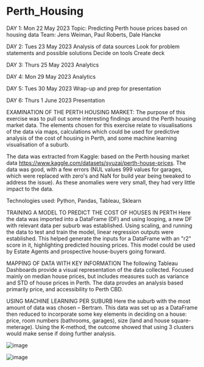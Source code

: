 # Perth_Housing
DAY 1: Mon 22 May 2023
Topic: Predicting Perth house prices based on housing data
Team: Jens Weiman, Paul Roberts, Dale Hancke

DAY 2: Tues 23 May 2023
Analysis of data sources
Look for problem statements and possible solutions
Decide on tools
Create deck

DAY 3: Thurs 25 May 2023
Analytics

DAY 4: Mon 29 May 2023
Analytics

DAY 5: Tues 30 May 2023
Wrap-up and prep for presentation

DAY 6: Thurs 1 June 2023
Presentation

EXAMINATION OF THE PERTH HOUSING MARKET:
The purpose of this exercise was to pull out some interesting findings around the Perth housing market data.  The elements chosen for this exercise relate to visualisations of the data via maps, calculations which could be used for predictive analysis of the cost of housing in Perth, and some machine learning visualisation of a suburb.

The data was extracted from Kaggle: based on the Perth housing market data https://www.kaggle.com/datasets/syuzai/perth-house-prices. 
The data was good, with a few errors (NUL values 999 values for garages, which were replaced with zero's and NaN for build year being tweaked to address the issue). As these anomalies were very small, they had very little impact to the data.

  Technologies used: Python, Pandas, Tableau, Sklearn

TRAINING A MODEL TO PREDICT THE COST OF HOUSES IN PERTH
Here the data was imported into a DataFrame (DF) and using looping, a new DF with relevant data per suburb was established. Using scaling, and running the data to test and train the model, linear regression outputs were established. This helped generate the inputs for a DataFrame with an "r2" score in it, highlighting predicted housing prices. This model could be used by Estate Agents and prospective house-buyers going forward.

MAPPING OF DATA WITH KEY INFORMATION
The following Tableau Dashboards provide a visual representation of the data collected. Focused mainly on median house prices, but includes measures such as variance and STD of house prices in Perth. The data provdes an analysis based primarily price, and accessibility to Perth CBD.

USING MACHINE LEARNING PER SUBURB
Here the suburb with the most amount of data was chosen – Bertram. This data was set up as a DataFrame then reduced to incorporate some key elements in deciding on a house: price, room numbers (bathrooms, garages), size (land and house square-meterage). Using the K-method, the outcome showed that using 3 clusters would make sense if doing further analysis.

![image](https://github.com/Yehns/Perth_Housing/assets/118644844/25c04a3a-6e4e-416d-9a87-e4c3b03d2504)

![image](https://github.com/Yehns/Perth_Housing/assets/118644844/b97f780a-2c9e-4494-8388-2a8776998938)


